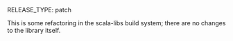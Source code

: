 RELEASE_TYPE: patch

This is some refactoring in the scala-libs build system; there are no changes to the library itself.